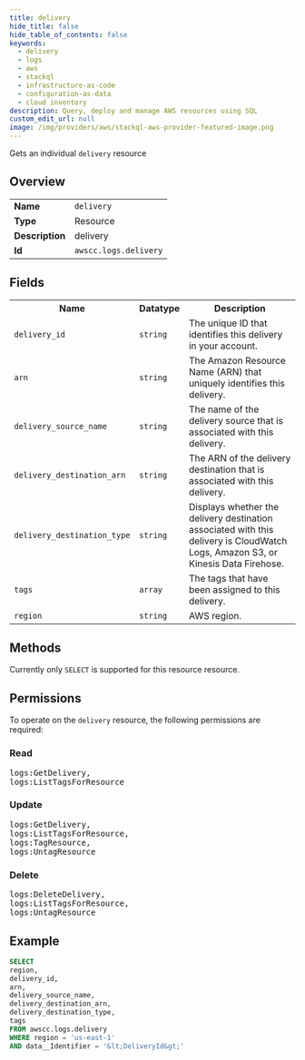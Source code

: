```yaml
---
title: delivery
hide_title: false
hide_table_of_contents: false
keywords:
  - delivery
  - logs
  - aws
  - stackql
  - infrastructure-as-code
  - configuration-as-data
  - cloud inventory
description: Query, deploy and manage AWS resources using SQL
custom_edit_url: null
image: /img/providers/aws/stackql-aws-provider-featured-image.png
---
```

Gets an individual <code>delivery</code> resource

## Overview
<table><tbody>
<tr><td><b>Name</b></td><td><code>delivery</code></td></tr>
<tr><td><b>Type</b></td><td>Resource</td></tr>
<tr><td><b>Description</b></td><td>delivery</td></tr>
<tr><td><b>Id</b></td><td><code>awscc.logs.delivery</code></td></tr>
</tbody></table>

## Fields
<table><tbody>
<tr><th>Name</th><th>Datatype</th><th>Description</th></tr>
<tr><td><code>delivery_id</code></td><td><code>string</code></td><td>The unique ID that identifies this delivery in your account.</td></tr>
<tr><td><code>arn</code></td><td><code>string</code></td><td>The Amazon Resource Name (ARN) that uniquely identifies this delivery.</td></tr>
<tr><td><code>delivery_source_name</code></td><td><code>string</code></td><td>The name of the delivery source that is associated with this delivery.</td></tr>
<tr><td><code>delivery_destination_arn</code></td><td><code>string</code></td><td>The ARN of the delivery destination that is associated with this delivery.</td></tr>
<tr><td><code>delivery_destination_type</code></td><td><code>string</code></td><td>Displays whether the delivery destination associated with this delivery is CloudWatch Logs, Amazon S3, or Kinesis Data Firehose.</td></tr>
<tr><td><code>tags</code></td><td><code>array</code></td><td>The tags that have been assigned to this delivery.</td></tr>
<tr><td><code>region</code></td><td><code>string</code></td><td>AWS region.</td></tr>

</tbody></table>

## Methods
Currently only <code>SELECT</code> is supported for this resource resource.

## Permissions

To operate on the <code>delivery</code> resource, the following permissions are required:

### Read
<pre>
logs:GetDelivery,
logs:ListTagsForResource</pre>

### Update
<pre>
logs:GetDelivery,
logs:ListTagsForResource,
logs:TagResource,
logs:UntagResource</pre>

### Delete
<pre>
logs:DeleteDelivery,
logs:ListTagsForResource,
logs:UntagResource</pre>


## Example
```sql
SELECT
region,
delivery_id,
arn,
delivery_source_name,
delivery_destination_arn,
delivery_destination_type,
tags
FROM awscc.logs.delivery
WHERE region = 'us-east-1'
AND data__Identifier = '&lt;DeliveryId&gt;'
```
